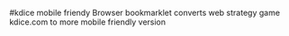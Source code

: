 #kdice mobile friendy 
Browser bookmarklet converts web strategy game kdice.com to more mobile friendly version